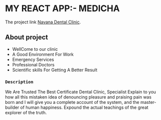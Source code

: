 
# MY REACT APP:- MEDICHA
The project link  [Navana Dental Clinic](https://github.com/facebook/create-react-app).

## About project

-   WellCome to our clinic
-   A Good Environment For Work
-   Emergency Services
-   Professional Doctors
-   Scientific skills For Getting A Better Result

### `Description`

We Are Trusted The Best Certificate Dental Clinic, Specialist Explain to you how all this mistaken idea of denouncing pleasure and praising pain was born and I will give you a complete account of the system, and the master-builder of human happiness. Expound the actual teachings of the great explorer of the truth.



